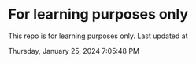 # For learning purposes only
This repo is for learning purposes only.
Last updated at

Thursday, January 25, 2024 7:05:48 PM

